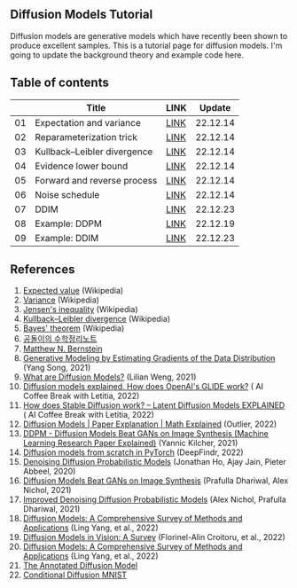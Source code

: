 ## Diffusion Models Tutorial
Diffusion models are generative models which have recently been shown to produce excellent samples. This is a tutorial page for diffusion models. I'm going to update the background theory and example code here.

## Table of contents
||Title|LINK|Update|
|---|---|---|---|
|01|Expectation and variance|[LINK](https://nbviewer.org/github/phykn/diffusion_models_tutorial/blob/main/00_background/01_expectation_and_variance.ipynb)|22.12.14|
|02|Reparameterization trick|[LINK](https://nbviewer.org/github/phykn/diffusion_models_tutorial/blob/main/00_background/02_reparameterization_trick.ipynb)|22.12.14|
|03|Kullback–Leibler divergence|[LINK](https://nbviewer.org/github/phykn/diffusion_models_tutorial/blob/main/00_background/03_kl_divergence.ipynb)|22.12.14|
|04|Evidence lower bound|[LINK](https://nbviewer.org/github/phykn/diffusion_models_tutorial/blob/main/00_background/04_elbo.ipynb)|22.12.14|
|05|Forward and reverse process|[LINK](https://nbviewer.org/github/phykn/diffusion_models_tutorial/blob/main/00_background/05_forward_and_reverse.ipynb)|22.12.14|
|06|Noise schedule|[LINK](https://nbviewer.org/github/phykn/diffusion_models_tutorial/blob/main/00_background/06_noise_schedule.ipynb)|22.12.14|
|07|DDIM|[LINK](https://nbviewer.org/github/phykn/diffusion_models_tutorial/blob/main/00_background/07_ddim.ipynb)|22.12.23|
|08|Example: DDPM|[LINK](https://github.com/phykn/diffusion_models_tutorial/tree/main/01_example/ddpm)|22.12.19|
|09|Example: DDIM|[LINK](https://github.com/phykn/diffusion_models_tutorial/tree/main/01_example/ddim)|22.12.23|

## References
1. [Expected value](https://en.wikipedia.org/wiki/Expected_value) (Wikipedia)
1. [Variance](https://en.wikipedia.org/wiki/Variance) (Wikipedia)
1. [Jensen's inequality](https://en.wikipedia.org/wiki/Jensen%27s_inequality) (Wikipedia)
1. [Kullback–Leibler divergence](https://en.wikipedia.org/wiki/Kullback%E2%80%93Leibler_divergence) (Wikipedia)
1. [Bayes' theorem](https://en.wikipedia.org/wiki/Bayes%27_theorem) (Wikipedia)
1. [공돌이의 수학정리노트](https://angeloyeo.github.io)
1. [Matthew N. Bernstein](https://mbernste.github.io)
1. [Generative Modeling by Estimating Gradients of the Data Distribution](https://yang-song.net/blog/2021/score) (Yang Song, 2021)
1. [What are Diffusion Models?](https://lilianweng.github.io/posts/2021-07-11-diffusion-models) (Lilian Weng, 2021)
1. [Diffusion models explained. How does OpenAI's GLIDE work?](https://youtu.be/344w5h24-h8) (
AI Coffee Break with Letitia, 2022)
1. [How does Stable Diffusion work? – Latent Diffusion Models EXPLAINED](https://youtu.be/J87hffSMB60) (
AI Coffee Break with Letitia, 2022)
1. [Diffusion Models | Paper Explanation | Math Explained](https://youtu.be/HoKDTa5jHvg) (Outlier, 2022)
1. [DDPM - Diffusion Models Beat GANs on Image Synthesis (Machine Learning Research Paper Explained)](https://youtu.be/W-O7AZNzbzQ) (Yannic Kilcher, 2021)
1. [Diffusion models from scratch in PyTorch](https://youtu.be/a4Yfz2FxXiY) (DeepFindr, 2022)
1. [Denoising Diffusion Probabilistic Models](https://arxiv.org/abs/2006.11239) (Jonathan Ho, Ajay Jain, Pieter Abbeel, 2020)
1. [Diffusion Models Beat GANs on Image Synthesis](https://arxiv.org/abs/2105.05233) (Prafulla Dhariwal, Alex Nichol, 2021)
1. [Improved Denoising Diffusion Probabilistic Models](https://arxiv.org/abs/2102.09672) (Alex Nichol, Prafulla Dhariwal, 2021)
1. [Diffusion Models: A Comprehensive Survey of Methods and Applications](https://arxiv.org/abs/2209.00796) (Ling Yang, et al., 2022)
1. [Diffusion Models in Vision: A Survey](https://arxiv.org/abs/2209.04747) (Florinel-Alin Croitoru, et al., 2022)
1. [Diffusion Models: A Comprehensive Survey of Methods and Applications](https://arxiv.org/abs/2209.00796) (Ling Yang, et al., 2022)
1. [The Annotated Diffusion Model](https://huggingface.co/blog/annotated-diffusion)
1. [Conditional Diffusion MNIST](https://github.com/TeaPearce/Conditional_Diffusion_MNIST)